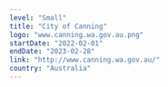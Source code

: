 ```yaml
---
level: "Small"
title: "City of Canning"
logo: "www.canning.wa.gov.au.png"
startDate: "2022-02-01"
endDate: "2023-02-28"
link: "http://www.canning.wa.gov.au/"
country: "Australia"
---
```


